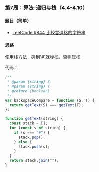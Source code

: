 ### 第7周：算法-递归与栈（4.4-4.10）

#### 题目（简单）

- [LeetCode #844 比较含退格的字符串](https://leetcode-cn.com/problems/backspace-string-compare/)

#### 思路

使用栈方法，碰到'#'就弹栈，否则压栈

代码：

```javascript
/**
 * @param {string} S
 * @param {string} T
 * @return {boolean}
 */
var backspaceCompare = function (S, T) {
  return getText(S) === getText(T);
};

function getText(string) {
  const stack = [];
  for (const s of string) {
    if (s === "#") {
      stack.pop();
    } else {
      stack.push(s);
    }
  }
  return stack.join("");
}

```
